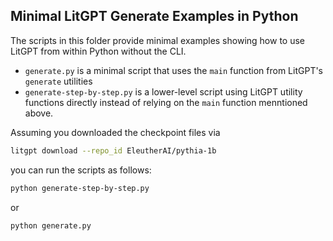 ## Minimal LitGPT Generate Examples in Python



The scripts in this folder provide minimal examples showing how to use LitGPT from within Python without the CLI. 

- `generate.py` is a minimal script that uses the `main` function from LitGPT's `generate` utilities
- `generate-step-by-step.py` is a lower-level script using LitGPT utility functions directly instead of relying on the `main` function menntioned above.

Assuming you downloaded the checkpoint files via 

```bash
litgpt download --repo_id EleutherAI/pythia-1b
```

you can run the scripts as follows:


```bash
python generate-step-by-step.py
```

or

```bash
python generate.py
```



